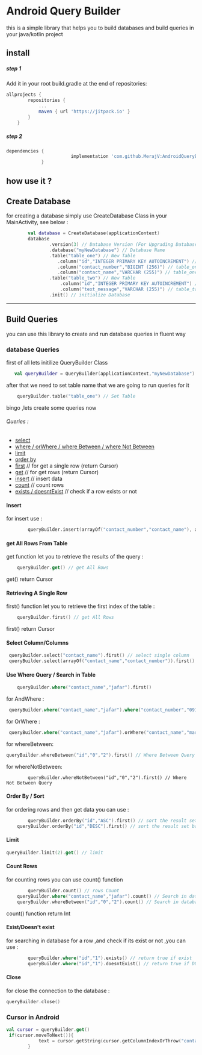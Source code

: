 # Android Query Builder
this is a simple library that helps you to build databases and build queries in your java/kotlin project

## install
##### step 1
Add it in your root build.gradle at the end of repositories:
```gradle
allprojects {
		repositories {
			...
			maven { url 'https://jitpack.io' }
		}
	}
```
##### step 2
```gradle
dependencies {
	        	        implementation 'com.github.MerajV:AndroidQueryBuilder:0.12'
             }
```

## how use it ?
## Create Database
for creating a database simply use CreateDatabase Class in your MainActivity, see below :
```kotlin
        val database = CreateDatabase(applicationContext)
        database
                .version(3) // Database Version (For Upgrading Database in future)
                .database("myNewDatabase") // Database Name
                .table("table_one") // New Table
                   .column("id","INTEGER PRIMARY KEY AUTOINCREMENT") // table_one column
                   .column("contact_number","BIGINT (256)") // table_one column
                   .column("contact_name","VARCHAR (255)") // table_one column
                .table("table_two") // New Table
                    .column("id","INTEGER PRIMARY KEY AUTOINCREMENT") // table_two column
                    .column("text_message","VARCHAR (255)") // table_two column
                .init() // initialize Database
```
---
## Build Queries
you can use this library to create and run database queries in fluent way

### database Queries
first of all lets initilize QueryBuilder Class 
```kotlin
   val queryBuilder = QueryBuilder(applicationContext,"myNewDatabase") // Load Database  
```
after that we need to set table name that we are going to run queries for it 
```kotlin
    queryBuilder.table("table_one") // Set Table   
```
bingo ,lets create some queries now 
###### Queries :
* [select](#select-columncolumns)
* [where / orWhere / where Between / where Not Between](#use-where-query--search-in-table)
* [limit](#limit)
* [order by](#order-by--sort)
* [first](#retrieving-a-single-row) // for get a single row (return Cursor)
* [get](#get-all-rows-from-table) // for get rows (return Cursor)
* [insert](#Insert) // insert data
* [count](#count-rows) // count rows
* [exists / doesntExist](#existdoesnt-exist) // check if a row exists or not


#### Insert
for insert use :
```kotlin
        queryBuilder.insert(arrayOf("contact_number","contact_name"), arrayOf("09120000000","Jafar")) // insert data
```
#### get All Rows From Table
get function let you to retrieve the results of the query :
```kotlin
    queryBuilder.get() // get All Rows
```
get() return Cursor

#### Retrieving A Single Row
first() function let you to retrieve the first index of the table :
```kotlin
    queryBuilder.first() // get All Rows
```
first() return Cursor
#### Select Column/Columns
```kotlin
 queryBuilder.select("contact_name").first() // select single column 
 queryBuilder.select(arrayOf("contact_name","contact_number")).first()  // Select multiple Columns
```
#### Use Where Query / Search in Table
```kotlin
    queryBuilder.where("contact_name","jafar").first() 
```
for AndWhere :
```kotlin
 queryBuilder.where("contact_name","jafar").where("contact_number","09120000000").first() 
 ```
 for OrWhere :
 ```kotlin
  queryBuilder.where("contact_name","jafar").orWhere("contact_name","maryam").first() 
```
for whereBetween:
 ```kotlin
 queryBuilder.whereBetween("id","0","2").first() // Where Between Query
 ```
 for whereNotBetween:
 ```kotlin:
         queryBuilder.whereNotBetween("id","0","2").first() // Where Not Between Query
 ```
 #### Order By / Sort
 for ordering rows and then get data you can use :
 ```kotlin
         queryBuilder.orderBy("id","ASC").first() // sort the result set based on id column in ASC order
	 queryBuilder.orderBy("id","DESC").first() // sort the result set based on id column in DESC order
 ```
 #### Limit
 ```kotlin
 queryBuilder.limit(2).get() // limit
 ```
 #### Count Rows 
 for counting rows you can use count() function
 ```kotlin
         queryBuilder.count() // rows Count
	 queryBuilder.where("contact_name","jafar").count() // Search in database and count
 	 queryBuilder.whereBetween("id","0","2").count() // Search in database and count
 ```
count() function return Int
#### Exist/Doesn't exist
for searching in database for a row ,and check if its exist or not ,you can use :
```kotlin
        queryBuilder.where("id","1").exists() // return true if exist
        queryBuilder.where("id","1").doesntExist() // return true if DOES NOT exist
```
#### Close
for close the connection to the database :
```kotlin
queryBuilder.close()
```

### Cursor in Android
```kotlin
val cursor = queryBuilder.get()
 if(cursor.moveToNext()){
            text = cursor.getString(cursor.getColumnIndexOrThrow("contact_name"))
        }
```
